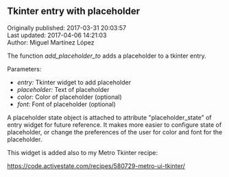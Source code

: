 ## Tkinter entry with placeholder  
Originally published: 2017-03-31 20:03:57  
Last updated: 2017-04-06 14:21:03  
Author: Miguel Martínez López  
  
The function *add_placeholder_to* adds a placeholder to a tkinter entry.

Parameters:

- *entry:* Tkinter widget to add placeholder
- *placeholder:* Text of placeholder
- *color:* Color of placeholder (optional)
- *font*: Font of placeholder (optional)

A placeholder state object is attached to attribute "placeholder_state" of entry widget for future reference. It makes more easier to configure state of placeholder, or change the preferences of the user for color and font for the placeholder.

This widget is added also to my Metro Tkinter recipe:

https://code.activestate.com/recipes/580729-metro-ui-tkinter/